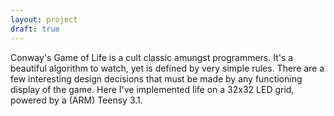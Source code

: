 ```yaml
---
layout: project
draft: true
---
```


Conway's Game of Life is a cult classic amungst programmers. It's a beautiful
algorithm to watch, yet is defined by very simple rules. There are a few
interesting design decisions that must be made by any functioning display of
the game. Here I've implemented life on a 32x32 LED grid, powered by a (ARM)
Teensy 3.1.

